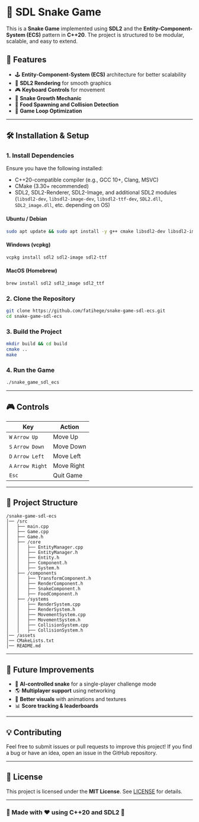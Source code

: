 # 🐍 SDL Snake Game

This is a **Snake Game** implemented using **SDL2** and the **Entity-Component-System (ECS)** pattern in **C++20**. The project is structured to be modular, scalable, and easy to extend.

## 📌 Features

- 🕹️ **Entity-Component-System (ECS)** architecture for better scalability
- 🎨 **SDL2 Rendering** for smooth graphics
- 🎮 **Keyboard Controls** for movement
- 🐍 **Snake Growth Mechanic**
- 🍎 **Food Spawning and Collision Detection**
- 🔄 **Game Loop Optimization**

---

## 🛠️ Installation & Setup

### **1. Install Dependencies**

Ensure you have the following installed:

- C++20-compatible compiler (e.g., GCC 10+, Clang, MSVC)
- CMake (3.30+ recommended)
- SDL2, SDL2-Renderer, SDL2-Image, and additional SDL2 modules (`libsdl2-dev`, `libsdl2-image-dev`, `libsdl2-ttf-dev`, `SDL2.dll`, `SDL2_image.dll`, etc. depending on OS)

#### **Ubuntu / Debian**

```bash
sudo apt update && sudo apt install -y g++ cmake libsdl2-dev libsdl2-image-dev libsdl2-ttf-dev
```

#### **Windows (vcpkg)**

```powershell
vcpkg install sdl2 sdl2-image sdl2-ttf
```

#### **MacOS (Homebrew)**

```bash
brew install sdl2 sdl2_image sdl2_ttf
```

### **2. Clone the Repository**

```bash
git clone https://github.com/fatihege/snake-game-sdl-ecs.git
cd snake-game-sdl-ecs
```

### **3. Build the Project**

```bash
mkdir build && cd build
cmake ..
make
```

### **4. Run the Game**

```bash
./snake_game_sdl_ecs
```

---

## 🎮 Controls

| Key               | Action     |
|-------------------| ---------- |
| `W` `Arrow Up`    | Move Up    |
| `S` `Arrow Down`  | Move Down  |
| `D` `Arrow Left`  | Move Left  |
| `A` `Arrow Right` | Move Right |
| `Esc`             | Quit Game  |

---

## 📂 Project Structure

```
/snake-game-sdl-ecs
│── /src
│   ├── main.cpp
│   ├── Game.cpp
│   ├── Game.h
│   ├── /core
│   │   ├── EntityManager.cpp
│   │   ├── EntityManager.h
│   │   ├── Entity.h
│   │   ├── Component.h
│   │   ├── System.h
│   ├── /components
│   │   ├── TransformComponent.h
│   │   ├── RenderComponent.h
│   │   ├── SnakeComponent.h
│   │   ├── FoodComponent.h
│   ├── /systems
│   │   ├── RenderSystem.cpp
│   │   ├── RenderSystem.h
│   │   ├── MovementSystem.cpp
│   │   ├── MovementSystem.h
│   │   ├── CollisionSystem.cpp
│   │   ├── CollisionSystem.h
│── /assets
│── CMakeLists.txt
│── README.md
```

---

## 🚀 Future Improvements

- 🔄 **AI-controlled snake** for a single-player challenge mode
- 🌎 **Multiplayer support** using networking
- 🎨 **Better visuals** with animations and textures
- 📊 **Score tracking & leaderboards**

---

## 💡 Contributing

Feel free to submit issues or pull requests to improve this project! If you find a bug or have an idea, open an issue in the GitHub repository.

---

## 📜 License

This project is licensed under the **MIT License**. See [LICENSE](LICENSE) for details.

---

### 🎯 Made with ❤️ using C++20 and SDL2 🚀

